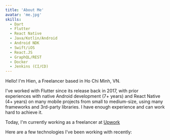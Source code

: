 ```yaml
---
title: 'About Me'
avatar: 'me.jpg'
skills:
  - Dart
  - Flutter
  - React Native
  - Java/Kotlin/Android
  - Android NDK
  - Swift/iOS
  - React.JS
  - GraphQL/REST
  - Docker
  - Jenkins (CI/CD)
---
```


Hello! I'm Hien, a Freelancer based in Ho Chi Minh, VN.

I've worked with Flutter since its release back in 2017, with prior experiences with native Android development (7+ years) and React Native (4+ years) on many mobile projects from small to medium-size, using many frameworks and 3rd-party libraries. I have enough experience and can work hard to achieve it.

Today, I'm currently working as a freelancer at [Upwork](https://www.upwork.com/freelancers/~01e8865aa693b1478a)

Here are a few technologies I've been working with recently:
